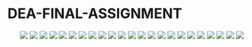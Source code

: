 # DEA-FINAL-ASSIGNMENT

<p align="center">
  
<img src="Images/15.PNG" width="fix" height="fix">
  <img src="Images/16.jpg" width="fix" height="fix">
  <img src="Images/17.jpg" width="fix" height="fix">
  <img src="Images/18.jpg" width="fix" height="fix">
  <img src="Images/19.PNG" width="fix" height="fix">
  <img src="Images/20.PNG" width="fix" height="fix">
  <img src="Images/21.PNG" width="fix" height="fix">
  <img src="Images/22.jpg" width="fix" height="fix">
  <img src="Images/23.jpg" width="fix" height="fix">
    <img src="Images/24.jpg" width="fix" height="fix">
    <img src="Images/25.PNG" width="fix" height="fix">
    <img src="Images/26.PNG" width="fix" height="fix">
    <img src="Images/27.PNG" width="fix" height="fix">
    <img src="Images/28.PNG" width="fix" height="fix">
    <img src="Images/29.PNG" width="fix" height="fix">
    <img src="Images/30.PNG" width="fix" height="fix">
    <img src="Images/31.PNG" width="fix" height="fix">
    <img src="Images/32.PNG" width="fix" height="fix">
    <img src="Images/33.PNG" width="fix" height="fix">
    <img src="Images/34.PNG" width="fix" height="fix">
    <img src="Images/35.PNG" width="fix" height="fix">
    <img src="Images/36.PNG" width="fix" height="fix">
    <img src="Images/39.PNG" width="fix" height="fix">

</p>
